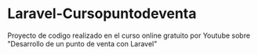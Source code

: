 # Laravel-Cursopuntodeventa
 Proyecto de codigo realizado en el curso online gratuito por Youtube sobre "Desarrollo de un punto de venta con Laravel"
